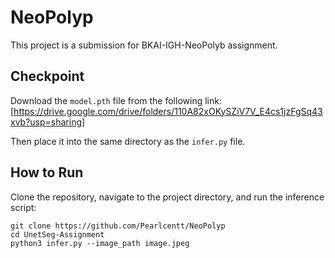 # NeoPolyp

This project is a submission for BKAI-IGH-NeoPolyb assignment.

## Checkpoint

Download the `model.pth` file from the following link: [https://drive.google.com/drive/folders/110A82xOKySZiV7V_E4cs1jzFgSq43xvb?usp=sharing]

Then place it into the same directory as the `infer.py` file.

## How to Run

Clone the repository, navigate to the project directory, and run the inference script:

    
    git clone https://github.com/Pearlcentt/NeoPolyp
    cd UnetSeg-Assignment
    python3 infer.py --image_path image.jpeg
    
